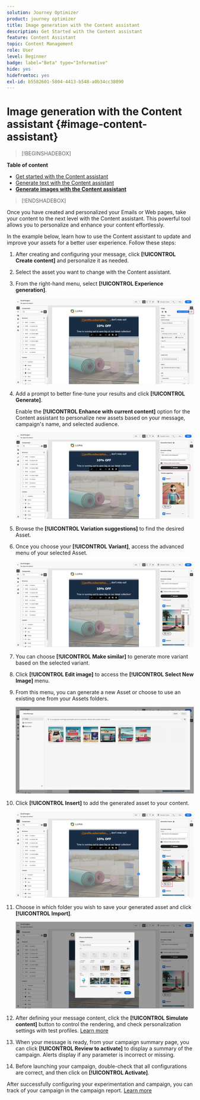 ```yaml
---
solution: Journey Optimizer
product: journey optimizer
title: Image generation with the Content assistant
description: Get Started with the Content assistant
feature: Content Assistant
topic: Content Management
role: User
level: Beginner
badge: label="Beta" type="Informative"
hide: yes
hidefromtoc: yes
exl-id: b5582601-5804-4413-b548-a0b34cc38090
---
```

# Image generation with the Content assistant {#image-content-assistant}

>[!BEGINSHADEBOX]

**Table of content**

* [Get started with the Content assistant](gs-generative.md)
* [Generate text with the Content assistant](generative-content.md)
* **[Generate images with the Content assistant](generative-image.md)**

>[!ENDSHADEBOX]

Once you have created and personalized your Emails or Web pages, take your content to the next level with the Content assistant. This powerful tool allows you to personalize and enhance your content effortlessly. 

In the example below, learn how to use the Content assistant to update and improve your assets for a better user experience. Follow these steps:

1. After creating and configuring your message, click **[!UICONTROL Create content]** and personalize it as needed.

1. Select the asset you want to change with the Content assistant.

1. From the right-hand menu, select **[!UICONTROL Experience generation]**.

    ![](assets/gen-ai-image-1.png)

1. Add a prompt to better fine-tune your results and click **[!UICONTROL Generate]**.

    Enable the **[!UICONTROL Enhance with current content]** option for the Content assistant to personalize new assets based on your message, campaign's name, and selected audience.

    ![](assets/gen-ai-image-2.png)

1. Browse the **[!UICONTROL Variation suggestions]** to find the desired Asset.

1. Once you choose your **[!UICONTROL Variant]**, access the advanced menu of your selected Asset. 

    ![](assets/gen-ai-image-3.png)

1. You can choose **[!UICONTROL Make similar]** to generate more variant based on the selected variant.

1. Click **[!UICONTROL Edit image]** to access the **[!UICONTROL Select New Image]** menu. 

1. From this menu, you can generate a new Asset or choose to use an existing one from your Assets folders.

    ![](assets/gen-ai-image-4.png)

1. Click **[!UICONTROL Insert]** to add the generated asset to your content.

    ![](assets/gen-ai-image-5.png)

1. Choose in which folder you wish to save your generated asset and click **[!UICONTROL Import]**.

    ![](assets/gen-ai-image-6.png)

1. After defining your message content, click the **[!UICONTROL Simulate content]** button to control the rendering, and check personalization settings with test profiles. [Learn more](../email/preview.md)

1. When your message is ready, from your campaign summary page, you can click **[!UICONTROL Review to activate]** to display a summary of the campaign. Alerts display if any parameter is incorrect or missing.

1. Before launching your campaign, double-check that all configurations are correct, and then click on **[!UICONTROL Activate]**.

After successfully configuring your experimentation and campaign, you can track of your campaign in the campaign report. [Learn more](../reports/campaign-global-report.md#experimentation-report)
